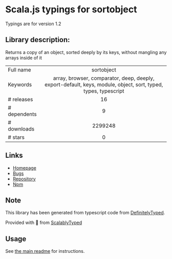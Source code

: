 
# Scala.js typings for sortobject

Typings are for version 1.2

## Library description:
Returns a copy of an object, sorted deeply by its keys, without mangling any arrays inside of it

|                    |                 |
| ------------------ | :-------------: |
| Full name          | sortobject |
| Keywords           | array, browser, comparator, deep, deeply, export-default, keys, module, object, sort, typed, types, typescript |
| # releases         | 16 |
| # dependents       | 9 |
| # downloads        | 2299248 |
| # stars            | 0 |

## Links
- [Homepage](https://github.com/bevry/sortobject)
- [Bugs](https://github.com/bevry/sortobject/issues)
- [Repository](https://github.com/bevry/sortobject)
- [Npm](https://www.npmjs.com/package/sortobject)
    


## Note
This library has been generated from typescript code from [DefinitelyTyped](https://definitelytyped.org).

Provided with :purple_heart: from [ScalablyTyped](https://github.com/oyvindberg/ScalablyTyped)

## Usage
See [the main readme](../../readme.md) for instructions.


